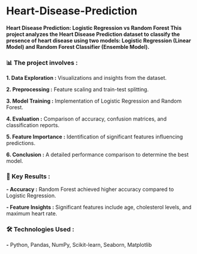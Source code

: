 # Heart-Disease-Prediction
#### Heart Disease Prediction: Logistic Regression vs Random Forest This project analyzes the Heart Disease Prediction dataset to classify the presence of heart disease using two models: Logistic Regression (Linear Model) and Random Forest Classifier (Ensemble Model).

### 📊 The project involves :

**1. Data Exploration :**  Visualizations and insights from the dataset.

**2. Preprocessing :** Feature scaling and train-test splitting.

**3. Model Training :** Implementation of Logistic Regression and Random Forest.

**4. Evaluation :** Comparison of accuracy, confusion matrices, and classification reports.

**5. Feature Importance :** Identification of significant features influencing predictions.

**6. Conclusion :** A detailed performance comparison to determine the best model.

### 📌 Key Results :
**- Accuracy :** Random Forest achieved higher accuracy compared to Logistic Regression.

**- Feature Insights :** Significant features include age, cholesterol levels, and maximum heart rate.

### 🛠 Technologies Used :
**-** Python, Pandas, NumPy, Scikit-learn, Seaborn, Matplotlib
